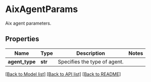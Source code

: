# AixAgentParams

Aix agent parameters.

## Properties
Name | Type | Description | Notes
------------ | ------------- | ------------- | -------------
**agent_type** | **str** | Specifies the type of agent. | 

[[Back to Model list]](../README.md#documentation-for-models) [[Back to API list]](../README.md#documentation-for-api-endpoints) [[Back to README]](../README.md)


